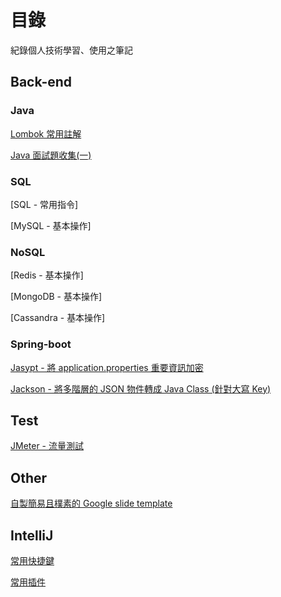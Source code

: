 # 目錄

紀錄個人技術學習、使用之筆記

## Back-end

### Java

[Lombok 常用註解](./java/Lombok.md)

[Java 面試題收集(一)](./java/Q1.md)

### SQL

[SQL - 常用指令]

[MySQL - 基本操作]

### NoSQL

[Redis - 基本操作]

[MongoDB - 基本操作]

[Cassandra - 基本操作]

### Spring-boot

[Jasypt - 將 application.properties 重要資訊加密](./spring-boot/spring-boot-jasypt.md)

[Jackson - 將多階層的 JSON 物件轉成 Java Class (針對大寫 Key)](./spring-boot/spring-boot-jackson.md)

## Test

[JMeter - 流量測試](./test/JMeter.md)

## Other

[自製簡易且樸素的 Google slide template](./GoogleSlide.md)

## IntelliJ

[常用快捷鍵](./)

[常用插件](./)
